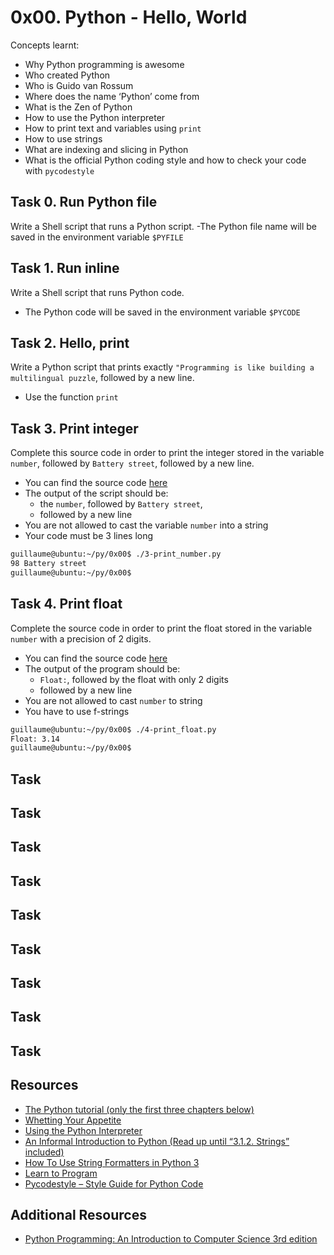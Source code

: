 # 0x00. Python - Hello, World
Concepts learnt:
- Why Python programming is awesome
- Who created Python
- Who is Guido van Rossum
- Where does the name ‘Python’ come from
- What is the Zen of Python
- How to use the Python interpreter
- How to print text and variables using `print`
- How to use strings
- What are indexing and slicing in Python
- What is the official Python coding style and how to check your code with `pycodestyle`
## Task 0. Run Python file
Write a Shell script that runs a Python script.
-The Python file name will be saved in the environment variable `$PYFILE`

## Task 1. Run inline
Write a Shell script that runs Python code.
- The Python code will be saved in the environment variable `$PYCODE` 
## Task 2. Hello, print
Write a Python script that prints exactly `"Programming is like building a multilingual puzzle`, followed by a new line.
- Use the function `print`
## Task 3. Print integer
Complete this source code in order to print the integer stored in the variable `number`, followed by `Battery street`, followed by a new line.
- You can find the source code [here](https://github.com/alx-tools/0x00.py/blob/master/3-print_number.py)
- The output of the script should be:
    * the `number`, followed by `Battery street`,
    * followed by a new line
- You are not allowed to cast the variable `number` into a string
- Your code must be 3 lines long
```bash
guillaume@ubuntu:~/py/0x00$ ./3-print_number.py
98 Battery street
guillaume@ubuntu:~/py/0x00$ 
```
## Task 4. Print float
Complete the source code in order to print the float stored in the variable `number` with a precision of 2 digits.
- You can find the source code [here](https://github.com/alx-tools/0x00.py/blob/master/4-print_float.py)
- The output of the program should be:
    * `Float:`, followed by the float with only 2 digits
    * followed by a new line
- You are not allowed to cast `number` to string
- You have to use f-strings
```bash
guillaume@ubuntu:~/py/0x00$ ./4-print_float.py
Float: 3.14
guillaume@ubuntu:~/py/0x00$ 
```
## Task  
## Task  
## Task  
## Task  
## Task  
## Task  
## Task  
## Task  
## Task  
## Resources
- [The Python tutorial (only the first three chapters below)](https://docs.python.org/3/tutorial/index.html)
- [Whetting Your Appetite](https://docs.python.org/3/tutorial/appetite.html)
- [Using the Python Interpreter](https://docs.python.org/3/tutorial/interpreter.html)
- [An Informal Introduction to Python (Read up until “3.1.2. Strings” included)](https://docs.python.org/3/tutorial/introduction.html)
- [How To Use String Formatters in Python 3](https://realpython.com/python-f-strings/)
- [Learn to Program](https://www.youtube.com/playlist?list=PLGLfVvz_LVvTn3cK5e6LjhgGiSeVlIRwt)
- [Pycodestyle – Style Guide for Python Code](https://pypi.org/project/pycodestyle/)
## Additional Resources
- [Python Programming: An Introduction to Computer Science 3rd edition](https://nibmehub.com/opac-service/pdf/read/Python%20Programming%20_%20an%20introduction%20to%20computer%20science-%203rd%20Edition.pdf)

